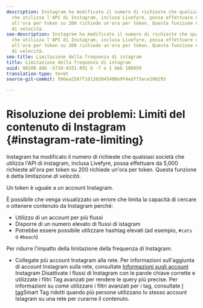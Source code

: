 ```yaml
---
description: Instagram ha modificato il numero di richieste che qualsiasi società
  che utilizza l'API di Instagram, inclusa Livefyre, possa effettuare da 5,000 richieste
  all'ora per token su 200 richiede un'ora per token. Questa funzione è detta limitazione
  di velocità.
seo-description: Instagram ha modificato il numero di richieste che qualsiasi società
  che utilizza l'API di Instagram, inclusa Livefyre, possa effettuare da 5,000 richieste
  all'ora per token su 200 richiede un'ora per token. Questa funzione è detta limitazione
  di velocità.
seo-title: Limitazione della frequenza di istagram
title: Limitazione della frequenza di istagram
uuid: 98108 ddb -5710-4331-891 b -7 e 1 bbb 106059
translation-type: tm+mt
source-git-commit: 566ea2587f101202045488e9f4edf73ece100293

---
```



# Risoluzione dei problemi: Limiti del contenuto di Instagram {#instagram-rate-limiting}

Instagram ha modificato il numero di richieste che qualsiasi società che utilizza l'API di instagram, inclusa Livefyre, possa effettuare da 5,000 richieste all'ora per token su 200 richiede un'ora per token. Questa funzione è detta limitazione *di velocità*.

Un token è uguale a un account Instagram.

È possibile che venga visualizzato un errore che limita la capacità di cercare o ottenere contenuto da Instagram perché:

* Utilizzo di un account per più flussi
* Disporre di un numero elevato di flussi di istagram
* Potrebbe essere possibile utilizzare hashtag elevati (ad esempio, `#cats` o `#beach`)

Per ridurre l'impatto della limitazione della frequenza di Instagram:

* Collegate più account Instagram alla rete. Per informazioni sull'aggiunta di account Instagram sulla rete, consultate [Informazioni sugli account](/help/using/c-users-creating-accounts-with-studio-access/t-configure-social-accout-instagram/c-about-instagram-accounts.md)
Instagram Disattivate i flussi di Instagram con le parole chiave corrette e utilizzate i filtri Tag avanzati per rendere le query più precise. Per informazioni su come utilizzare i filtri avanzati per i tag, consultate [I tag](/help/using/c-features-livefyre/c-smart-tags/c-smart-tags.md)Smart Tag
ridotti quando più persone utilizzano lo stesso account Istagram su una rete per curarne il contenuto.